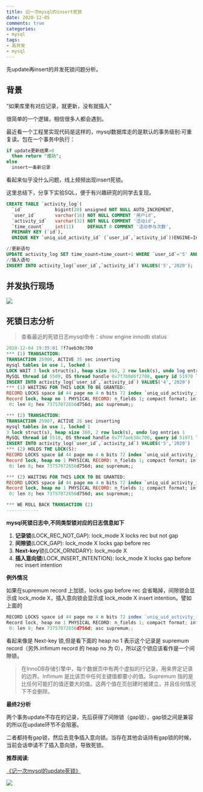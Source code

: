 ```yaml
---
title: 记一次mysql的insert死锁
date: 2020-12-05
comments: true
categories:
- mysql
tags:
- 高并发
- mysql
---
```


先update再insert的并发死锁问题分析。

<!-- more -->

## 背景

“如果库里有对应记录，就更新，没有就插入”

很简单的一个逻辑，相信很多人都会遇到。 

最近看一个工程里实现代码是这样的，mysql数据库走的是默认的事务级别:可重复读。包在一个事务中执行：
```sql
if update更新结果>0
  then return "成功";
else
  insert一条新记录
```

看起来似乎没什么问题，线上频频出现insert死锁。

这里总结下，分享下实验SQL，便于有兴趣研究的同学去复现。
```sql
CREATE TABLE `activity_log`(
  `id`            bigint(20) unsigned NOT NULL AUTO_INCREMENT,
  `user_id`       varchar(16) NOT NULL COMMENT '用户id',
  `activity_id`   varchar(32) NOT NULL COMMENT '活动id',
  `time_count`    int(11)     DEFAULT 0 COMMENT '活动参与次数',
  PRIMARY KEY (`id`),
  UNIQUE KEY `uniq_uid_activity_id` (`user_id`,`activity_id`))ENGINE=InnoDB CHARSET=utf8;

//更新语句
UPDATE activity_log SET time_count=time_count+1 WHERE `user_id`='5' AND `activity_id`='2020';
//插入语句
INSERT INTO activity_log(`user_id`,`activity_id`) VALUES('5','2020');
```

## 并发执行现场

![](https://gitee.com/geqiandebei/picture/raw/master/2020-12-6/1607270021456-QQ20201205-0.png)

## 死锁日志分析

> 查看最近的死锁日志mysql命令：show engine innodb status

```sql
2020-12-04 19:35:01 7f7aeb30c700
*** (1) TRANSACTION:
TRANSACTION 25906, ACTIVE 35 sec inserting 
mysql tables in use 1, locked 1
LOCK WAIT 3 lock struct(s), heap size 360, 2 row lock(s), undo log entries 1
MySQL thread id 5509, OS thread handle 0x7f7b0d6f2700, query id 51970 localhost root update
INSERT INTO activity_log(`user_id`,`activity_id`) VALUES('4','2020')
*** (1) WAITING FOR THIS LOCK TO BE GRANTED:
RECORD LOCKS space id 44 page no 4 n bits 72 index `uniq_uid_activity_id` of table `test`.`activity_log` trx id 25906 lock_mode X insert intention waiting
Record lock, heap no 1 PHYSICAL RECORD: n_fields 1; compact format; info bits 0
 0: len 8; hex 73757072656d756d; asc supremum;;

*** (2) TRANSACTION:
TRANSACTION 25907, ACTIVE 26 sec inserting
mysql tables in use 1, locked 1
3 lock struct(s), heap size 360, 2 row lock(s), undo log entries 1
MySQL thread id 5510, OS thread handle 0x7f7aeb30c700, query id 51971 localhost root update
INSERT INTO activity_log(`user_id`,`activity_id`) VALUES('5','2020')
*** (2) HOLDS THE LOCK(S):
RECORD LOCKS space id 44 page no 4 n bits 72 index `uniq_uid_activity_id` of table `test`.`activity_log` trx id 25907 lock_mode X
Record lock, heap no 1 PHYSICAL RECORD: n_fields 1; compact format; info bits 0
 0: len 8; hex 73757072656d756d; asc supremum;;

*** (2) WAITING FOR THIS LOCK TO BE GRANTED:
RECORD LOCKS space id 44 page no 4 n bits 72 index `uniq_uid_activity_id` of table `test`.`activity_log` trx id 25907 lock_mode X insert intention waiting
Record lock, heap no 1 PHYSICAL RECORD: n_fields 1; compact format; info bits 0
 0: len 8; hex 73757072656d756d; asc supremum;;

*** WE ROLL BACK TRANSACTION (2)
------------
```

**mysql死锁日志中,不同类型锁对应的日志信息如下**

1. **记录锁**(LOCK_REC_NOT_GAP): lock_mode X locks rec but not gap
2. **间隙锁**(LOCK_GAP): lock_mode X locks gap before rec
3. **Next-key**锁(LOCK_ORNIDARY): lock_mode X
4. **插入意向锁**(LOCK_INSERT_INTENTION): lock_mode X locks gap before rec insert intention

**例外情况**

如果在supremum record 上加锁，locks gap before rec 会省略掉，间隙锁会显示成 lock_mode X，插入意向锁会显示成 lock_mode X insert intention。譬如上面的
```js
RECORD LOCKS space id 44 page no 4 n bits 72 index `uniq_uid_activity_id` of table `test`.`activity_log` trx id 25907 lock_mode X
Record lock, heap no 1 PHYSICAL RECORD: n_fields 1; compact format; info bits 0
 0: len 8; hex 73757072656d756d; asc supremum;;
```

看起来像是 Next-key 锁,但是看下面的 heap no 1 表示这个记录是 supremum record（另外.infimum record 的 heap no 为 0），所以这个锁应该看作是一个间隙锁。

>在InnoDB存储引擎中，每个数据页中有两个虚拟的行记录，用来界定记录的边界。Infimum 是比该页中任何主键值都要小的值。Supremum 指的是比任何可能打的值还要大的值。这两个值在页创建时被建立，并且任何情况下不会删除。


**最终2分析** 

两个事务update不存在的记录，先后获得了间隙锁（gap锁），gap锁之间是兼容的所以在update环节不会阻塞。

二者都持有gap锁，然后去竞争插入意向锁。当存在其他会话持有gap锁的时候，当前会话申请不了插入意向锁，导致死锁。


**推荐阅读**: 

[《记一次mysql的update死锁》](https://www.qianshan.tech/mysql/%E8%AE%B0%E4%B8%80%E6%AC%A1mysql%E7%9A%84update%E6%AD%BB%E9%94%81.html)

![](https://gitee.com/geqiandebei/picture/raw/master/2020-12-6/1607270117025-QQ20201205-1.png)